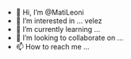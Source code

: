 - 👋 Hi, I’m @MatiLeoni
- 👀 I’m interested in ... velez
- 🌱 I’m currently learning ...
- 💞️ I’m looking to collaborate on ...
- 📫 How to reach me ...

<!---
MatiLeoni/MatiLeoni is a ✨ special ✨ repository because its `README.md` (this file) appears on your GitHub profile.
You can click the Preview link to take a look at your changes.
--->
